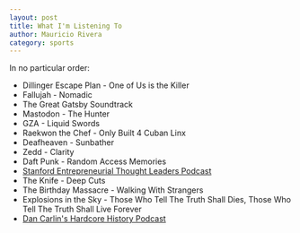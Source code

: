 ```yaml
---
layout: post
title: What I'm Listening To
author: Mauricio Rivera
category: sports
---
```


In no particular order:

* Dillinger Escape Plan - One of Us is the Killer
* Fallujah - Nomadic
* The Great Gatsby Soundtrack
* Mastodon - The Hunter
* GZA - Liquid Swords
* Raekwon the Chef - Only Built 4 Cuban Linx
* Deafheaven - Sunbather 
* Zedd - Clarity
* Daft Punk - Random Access Memories
* [Stanford Entrepreneurial Thought Leaders Podcast](http://ecorner.stanford.edu/podcasts.html)
* The Knife - Deep Cuts
* The Birthday Massacre - Walking With Strangers
* Explosions in the Sky - Those Who Tell The Truth Shall Dies, Those Who Tell The Truth Shall Live Forever
* [Dan Carlin's Hardcore History Podcast](https://itunes.apple.com/us/podcast/dan-carlins-hardcore-history/id173001861?mt=2&v0=WWW-NAUS-ITUHOME-TOPPODCASTS&ign-mpt=uo%3D2)